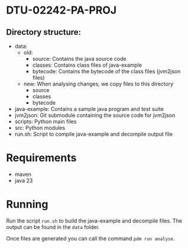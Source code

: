 # DTU-02242-PA-PROJ

## Directory structure:
- data:
    - old: 
        - source: Contains the java source code
        - classes: Contains class files of java-example
        - bytecode: Contains the bytecode of the class files (jvm2json files)
    - new: When analysing changes, we copy files to this directory
        - source 
        - classes 
        - bytecode
- java-example: Contains a sample java program and test suite
- jvm2json: Git submodule containing the source code for jvm2json
- scripts: Python main files
- src: Python modules
- run.sh: Script to compile java-example and decompile output file

# Requirements
- maven
- java 23

# Running

Run the script `run.sh` to build the java-example and decompile files.
The output can be found in the `data` folder.

Once files are generated you can call the command `pdm run analyse`.
